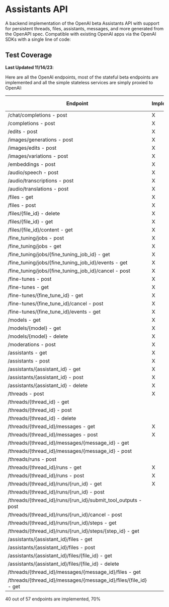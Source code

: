 # Assistants API

A backend implementation of the OpenAI beta Assistants API with support for persistent threads, files, assistants, messages, and more generated from the OpenAPI spec. Compatible with existing OpenAI apps via the OpenAI SDKs with a single line of code:

## Test Coverage
**Last Updated 11/14/23**:

Here are all the OpenAI endpoints, most of the stateful beta endpoints are implemented and all the simple stateless services are simply proxied to OpenAI:

|Endpoint | Implemented | Stateless / Proxy | Roadmap|
|---------|-------------|-----------------|--------|
|/chat/completions - post | X | X |  | 
|/completions - post | X | X |  | 
|/edits - post | X | X |  | 
|/images/generations - post | X | X |  | 
|/images/edits - post | X | X |  | 
|/images/variations - post | X | X |  | 
|/embeddings - post | X | X |  | 
|/audio/speech - post | X | X |  | 
|/audio/transcriptions - post | X | X |  | 
|/audio/translations - post | X | X |  | 
|/files - get | X | X |  | 
|/files - post | X | X |  | 
|/files/{file_id} - delete | X | X |  | 
|/files/{file_id} - get | X | X |  | 
|/files/{file_id}/content - get | X | X |  | 
|/fine_tuning/jobs - post | X | X |  | 
|/fine_tuning/jobs - get | X | X |  | 
|/fine_tuning/jobs/{fine_tuning_job_id} - get | X | X |  | 
|/fine_tuning/jobs/{fine_tuning_job_id}/events - get | X | X |  | 
|/fine_tuning/jobs/{fine_tuning_job_id}/cancel - post | X | X |  | 
|/fine-tunes - post | X | X |  | 
|/fine-tunes - get | X | X |  | 
|/fine-tunes/{fine_tune_id} - get | X | X |  | 
|/fine-tunes/{fine_tune_id}/cancel - post | X | X |  | 
|/fine-tunes/{fine_tune_id}/events - get | X | X |  | 
|/models - get | X | X |  | 
|/models/{model} - get | X | X |  | 
|/models/{model} - delete | X | X |  | 
|/moderations - post | X | X |  | 
|/assistants - get | X |  |  | 
|/assistants - post | X |  |  | 
|/assistants/{assistant_id} - get | X |  |  | 
|/assistants/{assistant_id} - post | X |  |  | 
|/assistants/{assistant_id} - delete | X |  |  | 
|/threads - post | X |  |  | 
|/threads/{thread_id} - get | |  | X | 
|/threads/{thread_id} - post | |  | X | 
|/threads/{thread_id} - delete | |  | X | 
|/threads/{thread_id}/messages - get | X |  |  | 
|/threads/{thread_id}/messages - post | X |  |  | 
|/threads/{thread_id}/messages/{message_id} - get | |  | X | 
|/threads/{thread_id}/messages/{message_id} - post | |  | X | 
|/threads/runs - post | |  | X | 
|/threads/{thread_id}/runs - get | X |  |  | 
|/threads/{thread_id}/runs - post | X |  |  | 
|/threads/{thread_id}/runs/{run_id} - get | X |  |  | 
|/threads/{thread_id}/runs/{run_id} - post | |  | X | 
|/threads/{thread_id}/runs/{run_id}/submit_tool_outputs - post | |  | X | 
|/threads/{thread_id}/runs/{run_id}/cancel - post | |  | X | 
|/threads/{thread_id}/runs/{run_id}/steps - get | |  | X | 
|/threads/{thread_id}/runs/{run_id}/steps/{step_id} - get | |  | X | 
|/assistants/{assistant_id}/files - get | |  | X | 
|/assistants/{assistant_id}/files - post | |  | X | 
|/assistants/{assistant_id}/files/{file_id} - get | |  | X | 
|/assistants/{assistant_id}/files/{file_id} - delete | |  | X | 
|/threads/{thread_id}/messages/{message_id}/files - get | |  | X | 
|/threads/{thread_id}/messages/{message_id}/files/{file_id} - get | |  | X | 

40 out of 57 endpoints are implemented, 70%
